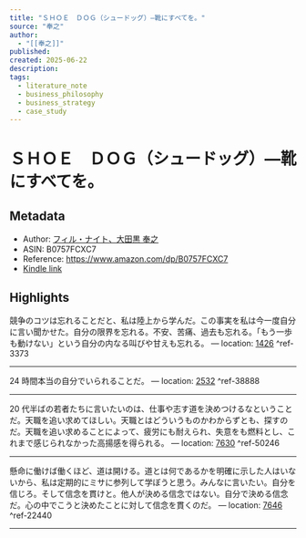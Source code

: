 ```yaml
---
title: "ＳＨＯＥ　ＤＯＧ（シュードッグ）―靴にすべてを。"
source: "奉之"
author:
  - "[[奉之]]"
published: 
created: 2025-06-22
description: 
tags:
  - literature_note
  - business_philosophy
  - business_strategy
  - case_study
---
```

# ＳＨＯＥ　ＤＯＧ（シュードッグ）―靴にすべてを。
## Metadata
* Author: [フィル・ナイト、大田黒 奉之](https://www.amazon.comundefined)
* ASIN: B0757FCXC7
* Reference: https://www.amazon.com/dp/B0757FCXC7
* [Kindle link](kindle://book?action=open&asin=B0757FCXC7)

## Highlights
競争のコツは忘れることだと、私は陸上から学んだ。この事実を私は今一度自分に言い聞かせた。自分の限界を忘れる。不安、苦痛、過去も忘れる。「もう一歩も動けない」という自分の内なる叫びや甘えも忘れる。 — location: [1426](kindle://book?action=open&asin=B0757FCXC7&location=1426) ^ref-3373

---
24 時間本当の自分でいられることだ。 — location: [2532](kindle://book?action=open&asin=B0757FCXC7&location=2532) ^ref-38888

---
20 代半ばの若者たちに言いたいのは、仕事や志す道を決めつけるなということだ。天職を追い求めてほしい。天職とはどういうものかわからずとも、探すのだ。天職を追い求めることによって、疲労にも耐えられ、失意をも燃料とし、これまで感じられなかった高揚感を得られる。 — location: [7630](kindle://book?action=open&asin=B0757FCXC7&location=7630) ^ref-50246

---
懸命に働けば働くほど、道は開ける。道とは何であるかを明確に示した人はいないから、私は定期的にミサに参列して学ぼうと思う。みんなに言いたい。自分を信じろ。そして信念を貫けと。他人が決める信念ではない。自分で決める信念だ。心の中でこうと決めたことに対して信念を貫くのだ。 — location: [7646](kindle://book?action=open&asin=B0757FCXC7&location=7646) ^ref-22440

---
